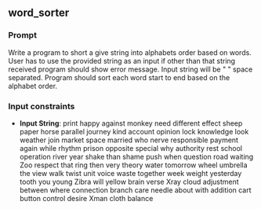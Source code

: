 ## word_sorter

### Prompt

Write a program to short a give string into alphabets order based on words. User has to use the provided string as an input if other than that string received program should show error message. Input string will be " " space separated. Program should sort each word start to end based on the alphabet order.

### Input constraints

* **Input String**: print happy against monkey need different effect sheep paper horse parallel journey kind account opinion lock knowledge look weather join market space married who nerve responsible payment again while rhythm prison opposite special why authority rest school operation river year shake than shame push when question road waiting Zoo respect that ring then very theory water tomorrow wheel umbrella the view walk twist unit voice waste together week weight yesterday tooth you young Zibra will yellow brain verse Xray cloud adjustment between where connection branch care needle about with addition cart button control desire Xman cloth balance




